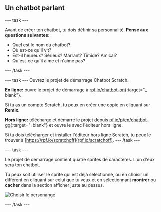## Un chatbot parlant

\--- task \---

Avant de créer ton chatbot, tu dois définir sa personnalité. **Pense aux questions suivantes**:

+ Quel est le nom du chatbot?
+ Où est-ce qu'il vit?
+ Est-il heureux? Sérieux? Marrant? Timide? Amical?
+ Qu'est-ce qu'il aime et n'aime pas?

\--- /task \---

\--- task \--- Ouvrez le projet de démarrage Chatbot Scratch.

**En ligne:** ouvre le projet de démarrage à [rpf.io/chatbot-on](http://rpf.io/chatbot-on){:target="_ blank"}.

Si tu as un compte Scratch, tu peux en créer une copie en cliquant sur **Remix**.

**Hors ligne:** télécharge et démarre le projet depuis [pf.io/p/en/chatbot-go](http://rpf.io/p/en/chatbot-go){:target="_blank"} et ouvre le avec l'éditeur hors ligne.

Si tu dois télécharger et installer l'éditeur hors ligne Scratch, tu peux le trouver à [https://rpf.io/scratchoff](rpf.io/scratchoff). \--- /task \---

\--- task \---

Le projet de démarrage contient quatre sprites de caractères. L'un d'eux sera ton chatbot.

Tu peux soit utiliser le sprite qui est déjà sélectionné, ou en choisir un différent en cliquant sur celui que tu veux et en sélectionnant **montrer** ou **cacher** dans la section afficher juste au dessus.

![Choisir le personange](images/chatbot-characters.png)

\--- /task \---